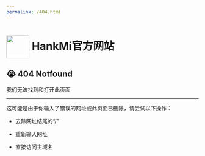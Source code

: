 ```yaml
---
permalink: /404.html
---
```


# <img src="favicon.ico" width="60" height="60" align="center" /> HankMi官方网站
## 😭 404 Notfound
我们无法找到和打开此页面

***

这可能是由于你输入了错误的网址或此页面已删除，请尝试以下操作：
* 去除网址结尾的“/”  

* 重新输入网址  

* 直接访问主域名  
